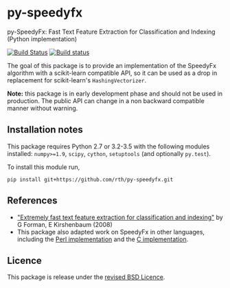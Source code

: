 # py-speedyfx

py-SpeedyFx: Fast Text Feature Extraction for Classification and Indexing (Python implementation)

[![Build Status](https://travis-ci.org/rth/py-speedyfx.svg?branch=master)](https://travis-ci.org/rth/py-speedyfx) 
[![Build status](https://ci.appveyor.com/api/projects/status/6qdvqc475g5pyflm/branch/master?svg=true)](https://ci.appveyor.com/project/rth/py-speedyfx/branch/master)

The goal of this package is to provide an implementation of the SpeedyFx algorithm with a scikit-learn compatible API, so it can be used as a drop in replacement for scikit-learn's `HashingVectorizer`.


**Note:** this package is in early development phase and should not be used in production. The public API can change in a non backward compatible manner without warning.


## Installation notes

 This package requires Python 2.7 or 3.2-3.5 with the following modules installed: `numpy>=1.9`, `scipy`, `cython`, `setuptools` (and optionally `py.test`).

 To install this module run,
    
    pip install git+https://github.com/rth/py-speedyfx.git

## References
  
  * ["Extremely fast text feature extraction for classification and indexing"](http://citeseerx.ist.psu.edu/viewdoc/download?doi=10.1.1.170.8670&rep=rep1&type=pdf) by G Forman, E Kirshenbaum (2008)
  * This package also adapted work on SpeedyFx in other languages, including the [Perl implementation](https://github.com/creaktive/Text-SpeedyFx) and the [C implementation](https://github.com/creaktive/speedyfx).

## Licence

This package is release under the [revised BSD Licence](./LICENSE.txt).
